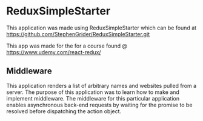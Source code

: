 # ReduxSimpleStarter
This application was made using ReduxSimpleStarter which can be found at https://github.com/StephenGrider/ReduxSimpleStarter.git

This app was made for the for a course found @ https://www.udemy.com/react-redux/

## Middleware
This application renders a list of arbitrary names and websites pulled from a server. The purpose of this application was to learn how to make and implement middleware. The middleware for this particular application enables asynchronous back-end requests by waiting for the promise to be resolved before dispatching the action object.
